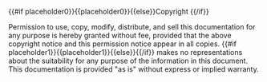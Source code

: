 {{#if placeholder0}}{{placeholder0}}{{else}}Copyright <year> <copyright holder>{{/if}}

 Permission to use, copy, modify, distribute, and sell this documentation for any purpose is hereby granted without fee, provided that the above copyright notice and this permission notice appear in all copies. {{#if placeholder1}}{{placeholder1}}{{else}}<copyright holder>{{/if}} makes no representations about the suitability for any purpose of the information in this document. This documentation is provided &quot;as is&quot; without express or implied warranty.